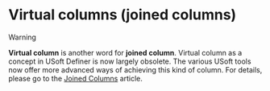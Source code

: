 # Virtual columns (joined columns)

> [!WARNING]
> **Virtual column** is another word for **joined column**.
> Virtual column as a concept in USoft Definer is now largely obsolete. The various USoft tools now offer more advanced ways of achieving this kind of column.
> For details, please go to the [Joined Columns](/docs/Desktop%20UIs/Exploring%20USoft%20Windows%20Designer/Joined%20Columns.md) article.